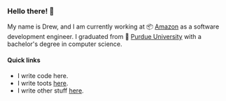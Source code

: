 ### Hello there! 👀

My name is Drew, and I am currently working at 📦 [Amazon][amzn] as a software development engineer. I graduated from 🚂 [Purdue University][purdue] with a bachelor's
degree in computer science.

#### Quick links
- I write code here.
- I write toots [here][mastodon].
- I write other stuff [here][blog].

[amzn]: https://www.github.com/amzn
[purdue]: https://www.cs.purdue.edu
[mastodon]: https://social.lol/@reifiedbeans
[blog]: https://www.reifiedbeans.net
